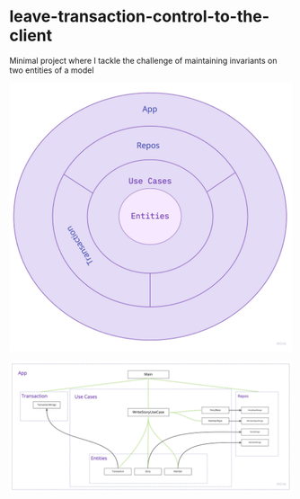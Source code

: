 # leave-transaction-control-to-the-client
Minimal project where I tackle the challenge of maintaining invariants on two entities of a model

![Layererd Architecture](https://github.com/SenhorCastor/leave-transaction-control-to-the-client/blob/main/readme/CircleLet.jpg)

![UML Diagram](https://github.com/SenhorCastor/leave-transaction-control-to-the-client/blob/main/readme/UMLLet.jpg)

